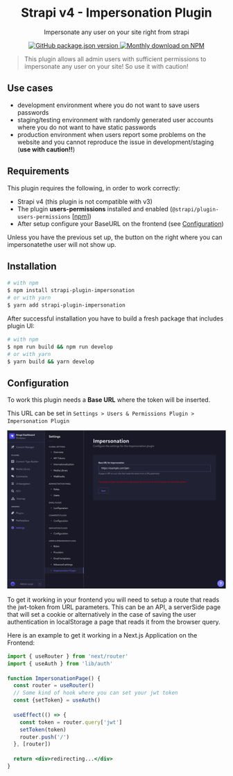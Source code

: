 <div align="center">
  <h1>Strapi v4 - Impersonation Plugin</h1>
  <p>Impersonate any user on your site right from strapi</p>
  <a href="https://www.npmjs.org/package/strapi-plugin-impersonation">
    <img alt="GitHub package.json version" src="https://img.shields.io/github/package-json/v/Fekide/strapi-plugin-impersonation?label=npm&logo=npm">
  </a>
  <a href="https://www.npmjs.org/package/strapi-plugin-impersonation">
    <img src="https://img.shields.io/npm/dm/strapi-plugin-impersonation.svg" alt="Monthly download on NPM" />
  </a>
</div>

> This plugin allows all admin users with sufficient permissions to impersonate any user on your site! So use it with caution!

## Use cases

- development environment where you do not want to save users passwords
- staging/testing environment with randomly generated user accounts where you do not want to have static passwords
- production environment when users report some problems on the website and you cannot reproduce the issue in development/staging (**use with caution!!**)

## Requirements

This plugin requires the following, in order to work correctly:
- Strapi v4 (this plugin is not compatible with v3)
- The plugin **users-permissions** installed and enabled (`@strapi/plugin-users-permissions` [[npm](https://www.npmjs.com/package/@strapi/plugin-users-permissions)])
- After setup configure your BaseURL on the frontend (see [Configuration](#configuration))

Unless you have the previous set up, the button on the right where you can impersonatethe user will not show up.

## Installation
```bash
# with npm
$ npm install strapi-plugin-impersonation
# or with yarn
$ yarn add strapi-plugin-impersonation
```

After successful installation you have to build a fresh package that includes plugin UI:

```bash
# with npm
$ npm run build && npm run develop
# or with yarn
$ yarn build && yarn develop
```

## Configuration

To work this plugin needs a **Base URL** where the token will be inserted.

This URL can be set in `Settings > Users & Permissions Plugin > Impersonation Plugin`

![Settings page](assets/settings.png)

To get it working in your frontend you will need to setup a route that reads the jwt-token from URL parameters. This can be an API, a serverSide page that will set a cookie or alternatively in the case of saving the user authentication in localStorage a page that reads it from the browser query.

Here is an example to get it working in a Next.js Application on the Frontend:

```jsx
import { useRouter } from 'next/router'
import { useAuth } from 'lib/auth'

function ImpersonationPage() {
  const router = useRouter()
  // Some kind of hook where you can set your jwt token
  const {setToken} = useAuth()

  useEffect(() => {
    const token = router.query['jwt']
    setToken(token)
    router.push('/')
  }, [router])

  return <div>redirecting...</div>
}
```
